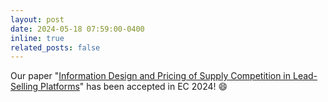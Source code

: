 ```yaml
---
layout: post
date: 2024-05-18 07:59:00-0400
inline: true
related_posts: false
---
```


Our paper "[Information Design and Pricing of Supply Competition in Lead-Selling Platforms](https://papers.ssrn.com/sol3/papers.cfm?abstract_id=4872681)" has been accepted in EC 2024! :smile:

